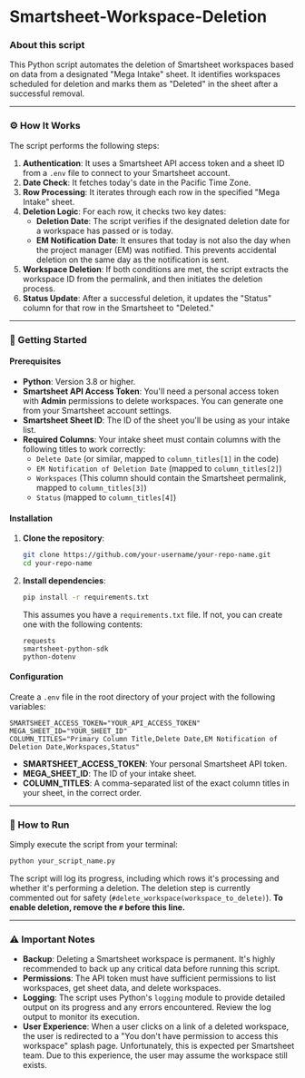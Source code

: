 # Smartsheet-Workspace-Deletion

### About this script

This Python script automates the deletion of Smartsheet workspaces based on data from a designated "Mega Intake" sheet. It identifies workspaces scheduled for deletion and marks them as "Deleted" in the sheet after a successful removal.

-----

### ⚙️ How It Works

The script performs the following steps:

1.  **Authentication**: It uses a Smartsheet API access token and a sheet ID from a `.env` file to connect to your Smartsheet account.
2.  **Date Check**: It fetches today's date in the Pacific Time Zone.
3.  **Row Processing**: It iterates through each row in the specified "Mega Intake" sheet.
4.  **Deletion Logic**: For each row, it checks two key dates:
      * **Deletion Date**: The script verifies if the designated deletion date for a workspace has passed or is today.
      * **EM Notification Date**: It ensures that today is not also the day when the project manager (EM) was notified. This prevents accidental deletion on the same day as the notification is sent.
5.  **Workspace Deletion**: If both conditions are met, the script extracts the workspace ID from the permalink, and then initiates the deletion process.
6.  **Status Update**: After a successful deletion, it updates the "Status" column for that row in the Smartsheet to "Deleted."

-----

### 🚀 Getting Started

#### Prerequisites

  * **Python**: Version 3.8 or higher.
  * **Smartsheet API Access Token**: You'll need a personal access token with **Admin** permissions to delete workspaces. You can generate one from your Smartsheet account settings.
  * **Smartsheet Sheet ID**: The ID of the sheet you'll be using as your intake list.
  * **Required Columns**: Your intake sheet must contain columns with the following titles to work correctly:
      * `Delete Date` (or similar, mapped to `column_titles[1]` in the code)
      * `EM Notification of Deletion Date` (mapped to `column_titles[2]`)
      * `Workspaces` (This column should contain the Smartsheet permalink, mapped to `column_titles[3]`)
      * `Status` (mapped to `column_titles[4]`)

#### Installation

1.  **Clone the repository**:
    ```bash
    git clone https://github.com/your-username/your-repo-name.git
    cd your-repo-name
    ```
2.  **Install dependencies**:
    ```bash
    pip install -r requirements.txt
    ```
    This assumes you have a `requirements.txt` file. If not, you can create one with the following contents:
    ```
    requests
    smartsheet-python-sdk
    python-dotenv
    ```

#### Configuration

Create a `.env` file in the root directory of your project with the following variables:

```
SMARTSHEET_ACCESS_TOKEN="YOUR_API_ACCESS_TOKEN"
MEGA_SHEET_ID="YOUR_SHEET_ID"
COLUMN_TITLES="Primary Column Title,Delete Date,EM Notification of Deletion Date,Workspaces,Status"
```

  * **SMARTSHEET\_ACCESS\_TOKEN**: Your personal Smartsheet API token.
  * **MEGA\_SHEET\_ID**: The ID of your intake sheet.
  * **COLUMN\_TITLES**: A comma-separated list of the exact column titles in your sheet, in the correct order.

-----

### 🏃 How to Run

Simply execute the script from your terminal:

```bash
python your_script_name.py
```

The script will log its progress, including which rows it's processing and whether it's performing a deletion. The deletion step is currently commented out for safety (`#delete_workspace(workspace_to_delete)`). **To enable deletion, remove the `#` before this line.**

-----

### ⚠️ Important Notes

  * **Backup**: Deleting a Smartsheet workspace is permanent. It's highly recommended to back up any critical data before running this script.
  * **Permissions**: The API token must have sufficient permissions to list workspaces, get sheet data, and delete workspaces.
  * **Logging**: The script uses Python's `logging` module to provide detailed output on its progress and any errors encountered. Review the log output to monitor its execution.
  * **User Experience**: When a user clicks on a link of a deleted workspace, the user is redirected to a "You don't have permission to access this workspace" splash page.  Unfortunately, this is expected per Smartsheet team. Due to this experience, the user may assume the workspace still exists.
